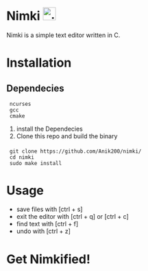 # Nimki <img width="30" height="30" alt="nimki-modified" src="https://github.com/user-attachments/assets/4a0105ec-67ad-49d3-bc9e-3e00130069b3" />


Nimki is a simple text editor written in C.
# Installation
## Dependecies
     ncurses
     gcc
     cmake
     
1. install the Dependecies
2. Clone this repo and build the binary
####
     git clone https://github.com/Anik200/nimki/
     cd nimki
     sudo make install
     
# Usage
- save files with [ctrl + s]
- exit the editor with [ctrl + q] or [ctrl + c]
- find text with [ctrl + f] 
- undo with [ctrl + z]
     
# Get Nimkified!
